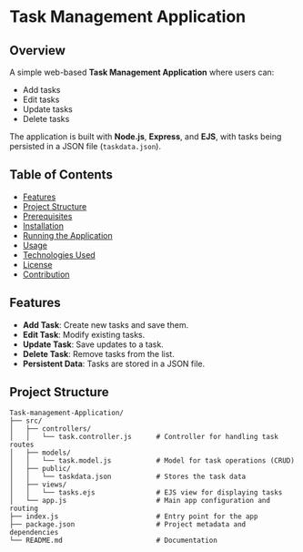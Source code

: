 # Task Management Application

## Overview

A simple web-based **Task Management Application** where users can:
- Add tasks
- Edit tasks
- Update tasks
- Delete tasks

The application is built with **Node.js**, **Express**, and **EJS**, with tasks being persisted in a JSON file (`taskdata.json`).

## Table of Contents

- [Features](#features)
- [Project Structure](#project-structure)
- [Prerequisites](#prerequisites)
- [Installation](#installation)
- [Running the Application](#running-the-application)
- [Usage](#usage)
- [Technologies Used](#technologies-used)
- [License](#license)
- [Contribution](#contribution)

## Features

- **Add Task**: Create new tasks and save them.
- **Edit Task**: Modify existing tasks.
- **Update Task**: Save updates to a task.
- **Delete Task**: Remove tasks from the list.
- **Persistent Data**: Tasks are stored in a JSON file.

## Project Structure

```plaintext
Task-management-Application/
├── src/
│   ├── controllers/
│   │   └── task.controller.js      # Controller for handling task routes
│   ├── models/
│   │   └── task.model.js           # Model for task operations (CRUD)
│   ├── public/
│   │   └── taskdata.json           # Stores the task data
│   ├── views/
│   │   └── tasks.ejs               # EJS view for displaying tasks
│   └── app.js                      # Main app configuration and routing
├── index.js                        # Entry point for the app
├── package.json                    # Project metadata and dependencies
└── README.md                       # Documentation
